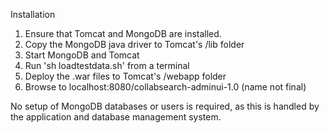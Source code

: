 Installation

1. Ensure that Tomcat and MongoDB are installed.
2. Copy the MongoDB java driver to Tomcat's /lib folder
3. Start MongoDB and Tomcat
4. Run 'sh loadtestdata.sh' from a terminal
5. Deploy the .war files to Tomcat's /webapp folder
6. Browse to localhost:8080/collabsearch-adminui-1.0 (name not final)

No setup of MongoDB databases or users is required, as this is handled by the application and database management system.
